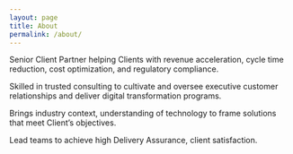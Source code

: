 ```yaml
---
layout: page
title: About
permalink: /about/
---
```


Senior Client Partner helping Clients with revenue acceleration, cycle time reduction, cost optimization, and regulatory compliance.

Skilled in trusted consulting to cultivate and oversee executive customer relationships and deliver digital transformation programs.

Brings industry context, understanding of technology to frame solutions that meet Client’s objectives.

Lead teams to achieve high Delivery Assurance, client satisfaction.